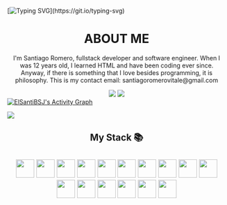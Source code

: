 [![Typing SVG](https://readme-typing-svg.herokuapp.com?duration=3000&color=F7315E&center=true&lines=Welcome+to+ElSantiBSJ's+profile!)](https://git.io/typing-svg)

<center>

# ABOUT ME
<p align="center">
I'm Santiago Romero, fullstack developer and software engineer. When I was 12 years old, I learned HTML and have been coding ever since. Anyway, if there is something that I love besides programming, it is philosophy. 
This is my contact email: santiagoromerovitale@gmail.com
</p>
</center>

<div align="center">
    
    
<img src="https://github-readme-stats.vercel.app/api/top-langs/?username=elsantibsj&theme=tokyonight&layout=compact"/>
<img src="https://github-readme-stats.vercel.app/api?username=elsantibsj&theme=tokyonight&count_private=true&show_icons=true&hide_title=true&hide=stars" />
</div>
    
<div>
    <a href="#"><img alt="ElSantiBSJ's Activity Graph" src="https://activity-graph.herokuapp.com/graph?username=elsantibsj&custom_title=Santiago%20Romero%27s%20Contribution%20Graph&bg_color=0D1117&color=5ce1e6&line=FFFFFF&point=5ce1e6&hide_border=true" /></a>
<div> 
    
![](https://komarev.com/ghpvc/?username=elsantibsj&color=green)
    
<h2 align="center">My Stack 📚<h2>
    
<div align="center">
  <img src='https://cdn.worldvectorlogo.com/logos/html-1.svg' height='42px'/>
  <img src='https://upload.wikimedia.org/wikipedia/commons/thumb/6/62/CSS3_logo.svg/800px-CSS3_logo.svg.png' height='42px'/>
  <img src='https://upload.wikimedia.org/wikipedia/commons/thumb/9/99/Unofficial_JavaScript_logo_2.svg/2048px-Unofficial_JavaScript_logo_2.svg.png' height='42px'/>
  <img src='http://siliconangle.com/files/2013/09/mariadb-logo.png' height='42px'/>
  <img src='https://pngimg.com/uploads/mysql/mysql_PNG23.png' height='42px'/>
  <img src='https://seeklogo.com/images/N/nodejs-logo-FBE122E377-seeklogo.com.png' height='42px'/>
  <img src='https://encrypted-tbn0.gstatic.com/images?q=tbn:ANd9GcRNkl5wNnPqbgcxJE8aH3zyeEEZ91NIy37YZ4wrL8icHbJ09-mr5x90SsAeaWcmBqyH3xc&usqp=CAU' height='42px'/>
  <img src='https://upload.wikimedia.org/wikipedia/commons/thumb/c/c3/Python-logo-notext.svg/1024px-Python-logo-notext.svg.png' height='42px'/>
  <img src='https://brandslogos.com/wp-content/uploads/thumbs/django-logo-vector.svg' height='42px'/>
  <img src='https://upload.wikimedia.org/wikipedia/commons/thumb/b/b2/Bootstrap_logo.svg/512px-Bootstrap_logo.svg.png' height='42px'/>
  <img src='https://uploads-ssl.webflow.com/5f27d696e6643b1b55669016/5fb27248bc116f8d01e9bd7a_5ead914ca0d3e4fdd060ac13_mongodb-plain-wordmark.png' height='42px'/>
  <img src='https://upload.wikimedia.org/wikipedia/commons/thumb/4/47/React.svg/800px-React.svg.png' height='42px'/>
  <img src='https://artisan.ford.com/static/media/express.74e59e384af726d61da3.png' height='42px'/>
  <img src='https://upload.wikimedia.org/wikipedia/commons/thumb/2/27/PHP-logo.svg/2560px-PHP-logo.svg.png' height='42px'/>
  <img src='https://upload.wikimedia.org/wikipedia/commons/thumb/4/4b/Bash_Logo_Colored.svg/1200px-Bash_Logo_Colored.svg.png' height='42px'/>
  <img src='https://upload.wikimedia.org/wikipedia/commons/thumb/4/4c/Typescript_logo_2020.svg/1024px-Typescript_logo_2020.svg.png' height='42px'/>
</div>
    
 
